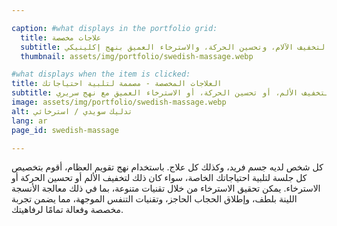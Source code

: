 ```yaml
---

caption: #what displays in the portfolio grid:
  title: علاجات مخصصة
  subtitle: علاجات تقويم العظام الشخصية لتخفيف الآلام، وتحسين الحركة، والاسترخاء العميق بنهج إكلينيكي.
  thumbnail: assets/img/portfolio/swedish-massage.webp

#what displays when the item is clicked:
title: العلاجات المخصصة - مصممة لتلبية احتياجاتك
subtitle: لست متأكدًا من العلاج الأنسب لك؟ احجز جلسة استشارية، وسأقوم بإنشاء جلسة مخصصة بناءً على احتياجاتك - سواء كان ذلك لتخفيف الألم، أو تحسين الحركة، أو الاسترخاء العميق مع نهج سريري.
image: assets/img/portfolio/swedish-massage.webp
alt: تدليك سويدي / استرخائي
lang: ar
page_id: swedish-massage

---
```

كل شخص لديه جسم فريد، وكذلك كل علاج. باستخدام نهج تقويم العظام، أقوم بتخصيص كل جلسة لتلبية احتياجاتك الخاصة، سواء كان ذلك لتخفيف الألم أو تحسين الحركة أو الاسترخاء. يمكن تحقيق الاسترخاء من خلال تقنيات متنوعة، بما في ذلك معالجة الأنسجة اللينة بلطف، وإطلاق الحجاب الحاجز، وتقنيات التنفس الموجهة، مما يضمن تجربة مخصصة وفعالة تمامًا لرفاهيتك.